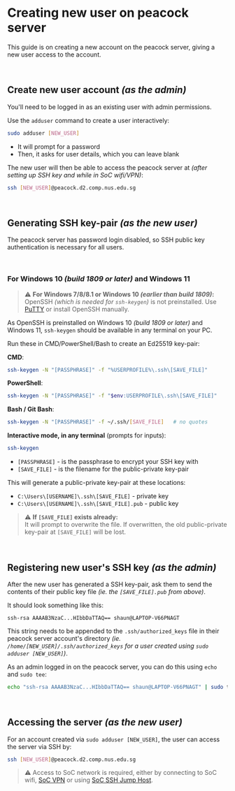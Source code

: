 # Creating new user on peacock server

This guide is on creating a new account on the peacock server, giving a new user access to the account.

<br>

## Create new user account _(as the admin)_

You'll need to be logged in as an existing user with admin permissions.

Use the `adduser` command to create a user interactively:

```bash
sudo adduser [NEW_USER]
```

-   It will prompt for a password
-   Then, it asks for user details, which you can leave blank

The new user will then be able to access the peacock server at _(after setting up SSH key and while in SoC wifi/VPN)_:

```bash
ssh [NEW_USER]@peacock.d2.comp.nus.edu.sg
```

<br>

## Generating SSH key-pair _(as the new user)_

The peacock server has password login disabled, so SSH public key authentication is necessary for all users.

<br>

### For Windows 10 _(build 1809 or later)_ and Windows 11

> ⚠️ **For Windows 7/8/8.1 or Windows 10 _(earlier than build 1809)_:** \
> OpenSSH _(which is needed for `ssh-keygen`)_ is not preinstalled. Use [PuTTY](https://www.putty.org) or install OpenSSH manually.

As OpenSSH is preinstalled on Windows 10 _(build 1809 or later)_ and Windows 11, `ssh-keygen` should be available in any terminal on your PC.

Run these in CMD/PowerShell/Bash to create an Ed25519 key-pair:

**CMD**:

```bash
ssh-keygen -N "[PASSPHRASE]" -f "%USERPROFILE%\.ssh\[SAVE_FILE]"
```

**PowerShell**:

```bash
ssh-keygen -N "[PASSPHRASE]" -f "$env:USERPROFILE\.ssh\[SAVE_FILE]"
```

**Bash / Git Bash**:

```bash
ssh-keygen -N "[PASSPHRASE]" -f ~/.ssh/[SAVE_FILE]   # no quotes
```

**Interactive mode, in any terminal** (prompts for inputs):

```bash
ssh-keygen
```

-   `[PASSPHRASE]` - is the passphrase to encrypt your SSH key with
-   `[SAVE_FILE]` - is the filename for the public-private key-pair

This will generate a public-private key-pair at these locations:

-   `C:\Users\[USERNAME]\.ssh\[SAVE_FILE]` - private key
-   `C:\Users\[USERNAME]\.ssh\[SAVE_FILE].pub` - public key

> ⚠️ **If `[SAVE_FILE]` exists already:** \
> It will prompt to overwrite the file. If overwritten, the old public-private key-pair at `[SAVE_FILE]` will be lost.

<br>

## Registering new user's SSH key _(as the admin)_

After the new user has generated a SSH key-pair, ask them to send the contents of their public key file _(ie. the `[SAVE_FILE].pub` from above)_.

It should look something like this:

```
ssh-rsa AAAAB3NzaC...HIbbDaTTAQ== shaun@LAPTOP-V66PNAGT
```

This string needs to be appended to the `.ssh/authorized_keys` file in their peacock server account's directory _(ie. `/home/[NEW_USER]/.ssh/authorized_keys` for a user created using `sudo adduser [NEW_USER]`)_.

As an admin logged in on the peacock server, you can do this using `echo` and `sudo tee`:

```bash
echo "ssh-rsa AAAAB3NzaC...HIbbDaTTAQ== shaun@LAPTOP-V66PNAGT" | sudo tee -a /home/[NEW_USER]/.ssh/authorized_keys > /dev/null
```

<br>

## Accessing the server _(as the new user)_

For an account created via `sudo adduser [NEW_USER]`, the user can access the server via SSH by:

```bash
ssh [NEW_USER]@peacock.d2.comp.nus.edu.sg
```

> ⚠️ Access to SoC network is required, either by connecting to SoC wifi, [SoC VPN](https://dochub.comp.nus.edu.sg/cf/guides/network/vpn/start) or using [SoC SSH Jump Host](https://dochub.comp.nus.edu.sg/cf/guides/sjump/start).
